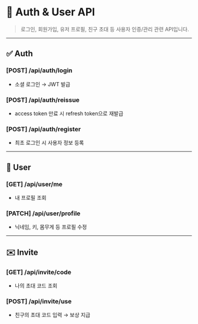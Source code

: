 # 🔐 Auth & User API

> 로그인, 회원가입, 유저 프로필, 친구 초대 등 사용자 인증/관리 관련 API입니다.

---

## ✅ Auth

### [POST] /api/auth/login
- 소셜 로그인 → JWT 발급

### [POST] /api/auth/reissue
- access token 만료 시 refresh token으로 재발급

### [POST] /api/auth/register
- 최초 로그인 시 사용자 정보 등록

---

## 👤 User

### [GET] /api/user/me
- 내 프로필 조회

### [PATCH] /api/user/profile
- 닉네임, 키, 몸무게 등 프로필 수정

---

## ✉️ Invite

### [GET] /api/invite/code
- 나의 초대 코드 조회

### [POST] /api/invite/use
- 친구의 초대 코드 입력 → 보상 지급